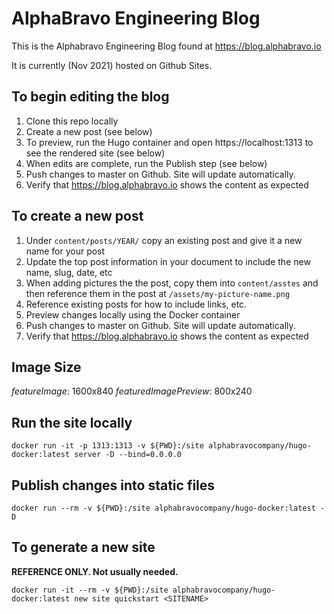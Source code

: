 # AlphaBravo Engineering Blog

This is the Alphabravo Engineering Blog found at https://blog.alphabravo.io

It is currently (Nov 2021) hosted on Github Sites.


## To begin editing the blog

1. Clone this repo locally
2. Create a new post (see below)
3. To preview, run the Hugo container and open https://localhost:1313 to see the rendered site (see below)
4. When edits are complete, run the Publish step (see below)
5. Push changes to master on Github. Site will update automatically.
6. Verify that https://blog.alphabravo.io shows the content as expected

## To create a new post

1. Under `content/posts/YEAR/` copy an existing post and give it a new name for your post
2. Update the top post information in your document to include the new name, slug, date, etc
3. When adding pictures the the post, copy them into `content/asstes` and then reference them in the post at `/assets/my-picture-name.png`
4. Reference existing posts for how to include links, etc.
5. Preview changes locally using the Docker container
6. Push changes to master on Github. Site will update automatically.
7. Verify that https://blog.alphabravo.io shows the content as expected

## Image Size

*featureImage*: 1600x840
*featuredImagePreview*: 800x240

## Run the site locally

`docker run -it -p 1313:1313 -v ${PWD}:/site alphabravocompany/hugo-docker:latest server -D --bind=0.0.0.0`

## Publish changes into static files

`docker run --rm -v ${PWD}:/site alphabravocompany/hugo-docker:latest -D`

## To generate a new site 
**REFERENCE ONLY. Not usually needed.**

`docker run -it --rm -v ${PWD}:/site alphabravocompany/hugo-docker:latest new site quickstart <SITENAME>`
